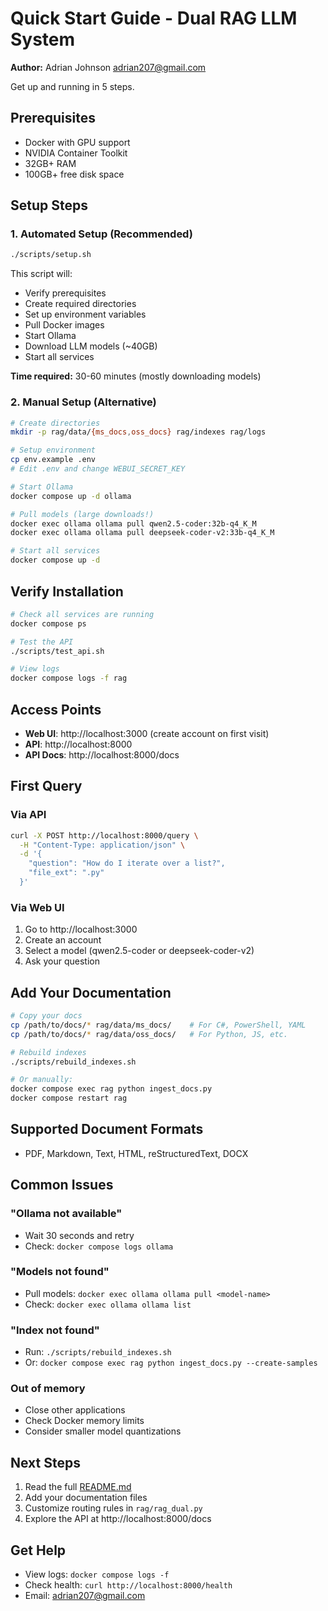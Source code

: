 # Quick Start Guide - Dual RAG LLM System

**Author:** Adrian Johnson <adrian207@gmail.com>

Get up and running in 5 steps.

## Prerequisites

- Docker with GPU support
- NVIDIA Container Toolkit
- 32GB+ RAM
- 100GB+ free disk space

## Setup Steps

### 1. Automated Setup (Recommended)

```bash
./scripts/setup.sh
```

This script will:
- Verify prerequisites
- Create required directories
- Set up environment variables
- Pull Docker images
- Start Ollama
- Download LLM models (~40GB)
- Start all services

**Time required:** 30-60 minutes (mostly downloading models)

### 2. Manual Setup (Alternative)

```bash
# Create directories
mkdir -p rag/data/{ms_docs,oss_docs} rag/indexes rag/logs

# Setup environment
cp env.example .env
# Edit .env and change WEBUI_SECRET_KEY

# Start Ollama
docker compose up -d ollama

# Pull models (large downloads!)
docker exec ollama ollama pull qwen2.5-coder:32b-q4_K_M
docker exec ollama ollama pull deepseek-coder-v2:33b-q4_K_M

# Start all services
docker compose up -d
```

## Verify Installation

```bash
# Check all services are running
docker compose ps

# Test the API
./scripts/test_api.sh

# View logs
docker compose logs -f rag
```

## Access Points

- **Web UI**: http://localhost:3000 (create account on first visit)
- **API**: http://localhost:8000
- **API Docs**: http://localhost:8000/docs

## First Query

### Via API

```bash
curl -X POST http://localhost:8000/query \
  -H "Content-Type: application/json" \
  -d '{
    "question": "How do I iterate over a list?",
    "file_ext": ".py"
  }'
```

### Via Web UI

1. Go to http://localhost:3000
2. Create an account
3. Select a model (qwen2.5-coder or deepseek-coder-v2)
4. Ask your question

## Add Your Documentation

```bash
# Copy your docs
cp /path/to/docs/* rag/data/ms_docs/    # For C#, PowerShell, YAML
cp /path/to/docs/* rag/data/oss_docs/   # For Python, JS, etc.

# Rebuild indexes
./scripts/rebuild_indexes.sh

# Or manually:
docker compose exec rag python ingest_docs.py
docker compose restart rag
```

## Supported Document Formats

- PDF, Markdown, Text, HTML, reStructuredText, DOCX

## Common Issues

### "Ollama not available"
- Wait 30 seconds and retry
- Check: `docker compose logs ollama`

### "Models not found"
- Pull models: `docker exec ollama ollama pull <model-name>`
- Check: `docker exec ollama ollama list`

### "Index not found"
- Run: `./scripts/rebuild_indexes.sh`
- Or: `docker compose exec rag python ingest_docs.py --create-samples`

### Out of memory
- Close other applications
- Check Docker memory limits
- Consider smaller model quantizations

## Next Steps

1. Read the full [README.md](README.md)
2. Add your documentation files
3. Customize routing rules in `rag/rag_dual.py`
4. Explore the API at http://localhost:8000/docs

## Get Help

- View logs: `docker compose logs -f`
- Check health: `curl http://localhost:8000/health`
- Email: adrian207@gmail.com

